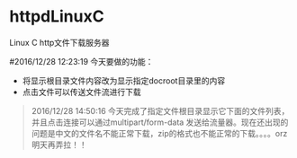 # httpdLinuxC
Linux C http文件下载服务器

#2016/12/28 12:23:19 
今天要做的功能：


- 将显示根目录文件内容改为显示指定docroot目录里的内容
- 点击文件可以传送文件流进行下载

> 2016/12/28 14:50:16 
> 今天完成了指定文件根目录显示它下面的文件列表，并且点击连接可以通过multipart/form-data 发送给流量器。现在还出现的问题是中文的文件名不能正常下载，zip的格式也不能正常的下载。。。。orz明天再弄拉！！